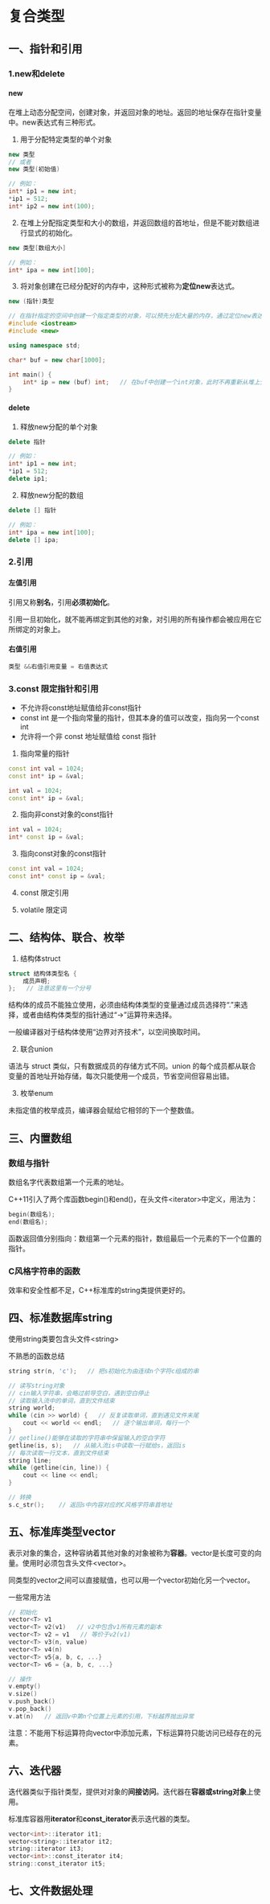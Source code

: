 # 复合类型

## 一、指针和引用

### 1.new和delete

#### new

在堆上动态分配空间，创建对象，并返回对象的地址。返回的地址保存在指针变量中。new表达式有三种形式。

1. 用于分配特定类型的单个对象

```cpp
new 类型
// 或者
new 类型(初始值)

// 例如：
int* ip1 = new int;
*ip1 = 512;
int* ip2 = new int(100);
```

2. 在堆上分配指定类型和大小的数组，并返回数组的首地址，但是不能对数组进行显式的初始化。

```cpp
new 类型[数组大小]

// 例如：
int* ipa = new int[100];
```

3. 将对象创建在已经分配好的内存中，这种形式被称为**定位new**表达式。

```cpp
new (指针)类型

// 在指针指定的空间中创建一个指定类型的对象，可以预先分配大量的内存，通过定位new表达式在这段内存中创建对象。例如：
#include <iostream>
#include <new>

using namespace std;

char* buf = new char[1000];

int main() {
    int* ip = new (buf) int;   // 在buf中创建一个int对象，此时不再重新从堆上分配空间
}
```

#### delete

1. 释放new分配的单个对象

```cpp
delete 指针

// 例如：
int* ip1 = new int;
*ip1 = 512;
delete ip1;
```

2. 释放new分配的数组

```cpp
delete [] 指针

// 例如：
int* ipa = new int[100];
delete [] ipa;
```

### 2.引用

#### 左值引用

引用又称**别名**，引用**必须初始化**。

引用一旦初始化，就不能再绑定到其他的对象，对引用的所有操作都会被应用在它所绑定的对象上。

#### 右值引用

```cpp
类型 &&右值引用变量 = 右值表达式
```

### 3.const 限定指针和引用

- 不允许将const地址赋值给非const指针
- const int 是一个指向常量的指针，但其本身的值可以改变，指向另一个const int
- 允许将一个非 const 地址赋值给 const 指针

1. 指向常量的指针

```cpp
const int val = 1024;
const int* ip = &val;

int val = 1024;
const int* ip = &val;
```

2. 指向非const对象的const指针

```cpp
int val = 1024;
int* const ip = &val;
```

3. 指向const对象的const指针

```cpp
const int val = 1024;
const int* const ip = &val;
```

4. const 限定引用

5. volatile 限定词

## 二、结构体、联合、枚举

1. 结构体struct

```cpp
struct 结构体类型名 {
    成员声明;
};   // 注意这里有一个分号
```

结构体的成员不能独立使用，必须由结构体类型的变量通过成员选择符“.”来选择，或者由结构体类型的指针通过“->”运算符来选择。

一般编译器对于结构体使用“边界对齐技术”，以空间换取时间。

2. 联合union

语法与 struct 类似，只有数据成员的存储方式不同。union 的每个成员都从联合变量的首地址开始存储，每次只能使用一个成员，节省空间但容易出错。

3. 枚举enum

未指定值的枚举成员，编译器会赋给它相邻的下一个整数值。

## 三、内置数组

### 数组与指针

数组名字代表数组第一个元素的地址。

C++11引入了两个库函数begin()和end()，在头文件\<iterator>中定义，用法为：

```cpp
begin(数组名);
end(数组名);
```

函数返回值分别指向：数组第一个元素的指针，数组最后一个元素的下一个位置的指针。

### C风格字符串的函数

效率和安全性都不足，C++标准库的string类提供更好的。

## 四、标准数据库string

使用string类要包含头文件\<string>

不熟悉的函数总结

```cpp
string str(n, 'c');   // 把s初始化为由连续n个字符c组成的串

// 读写string对象
// cin输入字符串，会略过前导空白，遇到空白停止
// 读取输入流中的单词，直到文件结束
string world;
while (cin >> world) {   // 反复读取单词，直到遇见文件末尾
    cout << world << endl;   // 逐个输出单词，每行一个
}
// getline()能够在读取的字符串中保留输入的空白字符
getline(is, s);   // 从输入流is中读取一行赋给s，返回is
// 每次读取一行文本，直到文件结束
string line;
while (getline(cin, line)) {
    cout << line << endl;
}

// 转换
s.c_str();    // 返回s中内容对应的C风格字符串首地址 
```

## 五、标准库类型vector

表示对象的集合，这种容纳着其他对象的对象被称为**容器**。vector是长度可变的向量。使用时必须包含头文件\<vector>。

同类型的vector之间可以直接赋值，也可以用一个vector初始化另一个vector。

一些常用方法

```cpp
// 初始化
vector<T> v1
vector<T> v2(v1)   // v2中包含v1所有元素的副本
vector<T> v2 = v1   // 等价于v2(v1)
vector<T> v3(n, value)
vector<T> v4(n)
vector<T> v5{a, b, c, ...}
vector<T> v6 = {a, b, c, ...}

// 操作
v.empty()
v.size()
v.push_back()
v.pop_back()
v.at(n)   // 返回v中第n个位置上元素的引用，下标越界抛出异常
```

注意：不能用下标运算符向vector中添加元素，下标运算符只能访问已经存在的元素。

## 六、迭代器

迭代器类似于指针类型，提供对对象的**间接访问**。迭代器在**容器或string对象**上使用。

标准库容器用**iterator**和**const_iterator**表示迭代器的类型。

```cpp
vector<int>::iterator it1;
vector<string>::iterator it2;
string::iterator it3;
vector<int>::const_iterator it4;
string::const_iterator it5;
```

## 七、文件数据处理
